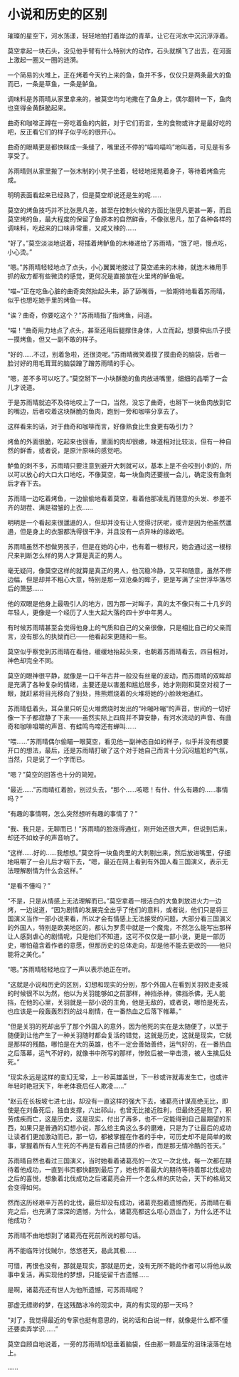 # 小说和历史的区别

璀璨的星空下，河水荡漾，轻轻地拍打着岸边的青草，让它在河水中沉沉浮浮着。

莫空拿起一块石头，没见他手臂有什么特别大的动作，石头就横飞了出去，在河面上激起一圈又一圈的涟漪。

一个简易的火堆上，正在烤着今天钓上来的鱼，鱼并不多，仅仅只是两条最大的鱼而已，一条是草鱼，一条是鲈鱼。

调味料是苏雨晴从家里拿来的，被莫空均匀地撒在了鱼身上，偶尔翻转一下，鱼肉也变得金黄酥脆起来。

曲奇和咖啡正蹲在一旁吃着鱼的内脏，对于它们而言，生的食物或许才是最好吃的吧，反正看它们的样子似乎吃的很开心。

曲奇的眼睛更是都快眯成一条缝了，嘴里还不停的“喵呜喵呜”地叫着，可见是有多享受了。

苏雨晴则从家里搬了一张木制的小凳子坐着，轻轻地摇晃着身子，等待着烤鱼完成。

明明表面看起来已经熟了，但是莫空却说还是生的呢……

莫空的烤鱼技巧并不比张思凡差，甚至在控制火候的方面比张思凡更甚一筹，而且莫空烤的鱼，最大程度的保留了鱼原本的自然鲜香，不像张思凡，加了各种各样的调味料，吃起来的口味非常重，又咸又辣的……

“好了。”莫空淡淡地说着，将插着烤鲈鱼的木棒递给了苏雨晴，“饿了吧，慢点吃，小心烫。”

“嗯。”苏雨晴轻轻地点了点头，小心翼翼地接过了莫空递来的木棒，就连木棒用手抓的敌方都有些微烫的感觉，更何况是直接放在火里烤的鲈鱼呢。

“喵~”正在吃鱼心脏的曲奇突然抬起头来，舔了舔嘴唇，一脸期待地看着苏雨晴，似乎也想吃她手里的烤鱼一样。

“诶？曲奇，你要吃这个？”苏雨晴指了指烤鱼，问道。

“喵！”曲奇用力地点了点头，甚至还用后腿撑住身体，人立而起，想要伸出爪子摸一摸烤鱼，但又一副不敢的样子。

“好的……不过，别着急啦，还很烫呢。”苏雨晴微笑着摸了摸曲奇的脑袋，后者一脸讨好的用毛茸茸的脑袋蹭了蹭苏雨晴的手心。

“嗯，差不多可以吃了。”莫空掰下一小块酥脆的鱼肉放进嘴里，细细的品嚼了一会儿才说道。

于是苏雨晴就迫不及待地咬上了一口，当然，没忘了曲奇，也掰下一块鱼肉放到它的嘴边，后者咬着这块酥脆的鱼肉，跑到一旁和咖啡分享去了。

这样看来的话，对于曲奇和咖啡而言，好像熟食比生食更有吸引力？

烤鱼的外面很脆，吃起来也很香，里面的肉却很嫩，味道相对比较淡，但有一种自然的鲜香，或者说，是原汁原味的感觉吧。

鲈鱼的刺不多，苏雨晴只要注意到避开大刺就可以，基本上是不会咬到小刺的，所以可以放心的大口大口地吃，不像莫空，每一块鱼肉还要抿一会儿，确定没有鱼刺后才吞下去。

苏雨晴一边吃着烤鱼，一边偷偷地看着莫空，看着他那凌乱而随意的头发、参差不齐的胡茬、满是褶皱的上衣……

明明是一个看起来很邋遢的人，但却并没有让人觉得讨厌呢，或许是因为他虽然邋遢，但是身上的衣服都洗得很干净，并且没有一点异味的缘故吧。

苏雨晴虽然不想做男孩子，但是在她的心中，也有着一根标尺，她会通过这一根标尺来判断怎么样的男人才算是真正的男人。

毫无疑问，像莫空这样的就算是真正的男人，他沉稳冷静，又平和随意，虽然不修边幅，但是却并不粗心大意，特别是那一双沧桑的眸子，更是写满了尘世浮华落尽后的萧瑟……

他的双眼是他身上最吸引人的地方，因为那一对眸子，真的太不像只有二十几岁的年轻人，更像是一个经历了人生大起大落的四十岁中年男人。

有时候苏雨晴甚至会觉得他身上的气质和自己的父亲很像，只是相比自己的父亲而言，没有那么的执拗而已——他看起来更随和一些。

莫空似乎察觉到苏雨晴在看他，缓缓地抬起头来，也朝着苏雨晴看去，四目相对，神色却完全不同。

莫空的眼神很平静，就像是一口千年古井一般没有丝毫的波动，而苏雨晴的双眸却是充满了各种复杂的情绪，主要还是以害羞和尴尬居多，她才刚刚和莫空对视了一眼，就赶紧将目光移向了别处，熊熊燃烧着的火堆将她的小脸映地通红。

苏雨晴低着头，耳朵里只听见火堆燃烧时发出的“咔嘣咔嘣”的声音，世间的一切好像一下子都寂静了下来——虽然实际上四周并不算安静，有河水流动的声音、有曲奇和咖啡咀嚼的声音、有蛙鸣鸟啼还有蝉叫……

“喂……”苏雨晴偶尔偷瞄一眼莫空，看见他一副神态自如的样子，似乎并没有想要开口的想法，最后，还是苏雨晴打破了这个对于她自己而言十分沉闷尴尬的气氛，当然，只是说了一个字而已。

“嗯？”莫空的回答也十分的简短。

“最近……”苏雨晴红着脸，别过头去，“那个……咳嗯！有什、什么有趣的……事情吗？”

“有趣的事情啊，怎么突然想听有趣的事情了？”

“我、我只是，无聊而已！”苏雨晴的脸涨得通红，刚开始还很大声，但说到后来，却还不如蚊子的声音响了。

“这样……好的……我想想。”莫空将一块鱼肉里的大刺剔出来，然后放进嘴里，仔细地咀嚼了一会儿后才咽下去，“嗯，最近在网上看到有外国人看三国演义，表示无法理解剧情为什么会这样。”

“是看不懂吗？”

“不是，只是从情感上无法理解而已。”莫空拿着一根洁白的大鱼刺放进火力一边烤，一边说道，“因为剧情的发展完全出乎了他们的意料，或者说，他们只是将三国演义当作一部小说来看，所以才会有情感上无法接受的问题，大部分看三国演义的外国人，特别是欧美地区的，都认为罗贯中就是一个魔鬼，不然怎么能写出那样让人感到虐心的剧情呢，只是他们不知道，这可不仅仅是一部小说，更是一部历史，哪怕蕴含着作者的意愿，但那历史的总体走向，却是他不能去更改的——他只能将之美化。”

“嗯。”苏雨晴轻轻地应了一声以表示她正在听。

“这就是小说和历史的区别，幻想和现实的分别，那个外国人在看到关羽败走麦城的时候很不以为然，他以为关羽能够如之前那样，神挡杀神，佛挡杀佛，无人能挡，在他的心里，关羽就是一部小说的主角，他是无敌的，或者说，哪怕是死去，也应该是一段轰轰烈烈的战斗剧情，在一番热血之后落下帷幕。”

“但是关羽的死却出乎了那个外国人的意外，因为他死的实在是太随便了，以至于随便到让他产生了一种关羽随时都会复活的错觉，这就是历史，这就是现实，它就是那样的残酷，哪怕是在大的英雄，也不一定会善始善终，运气好的，在一番热血之后落幕，运气不好的，就像书中所写的那样，惨败后被一举击溃，被人生擒后处死。”

“现实永远是这样的变幻无常，上一秒英雄盖世，下一秒或许就毒发生亡，也或许年轻时艳冠天下，年老体衰后任人欺凌……”

“赵云在长板坡七进七出，却没有一直这样的强大下去，诸葛亮计谋高绝无比，即使是在刘备死后，独自支撑，六出祁山，也曾无比接近胜利，但最终还是败了，积劳成疾而亡，这是历史，这是现实，付出了再多，也不一定能得到自己最期望的东西，如果只是普通的幻想小说，那么给主角这么多的磨难，只是为了让最后的成功让读者们更加激动而已，那一切，都被掌握在作者的手中，可历史却不是简单的故事，掌握着所有人生死的不再是有着自己情感的作者，而是那无情冷酷的苍天。”

苏雨晴自然也看过三国演义，当时她看着诸葛亮的一次又一次北伐，每一次都在期待着他成功，一直到书页都快翻到最后了，她也怀着最大的期待等待着那北伐成功之后的喜悦，想象着北伐成功之后诸葛亮会开一个怎么样的庆功会，天下的格局又会变得如何。

然而这历经艰辛万苦的北伐，最后却没有成功，诸葛亮抱着遗憾而死，苏雨晴在看完之后，也充满了深深的遗憾，为什么，诸葛亮都这么呕心沥血了，为什么还不让他成功？

苏雨晴不由地想到了诸葛亮在死前所说的那句话。

再不能临阵讨伐贼尔，悠悠苍天，曷此其极……

可惜，再恨也没有，那就是现实，那就是历史，没有无所不能的作者可以将他从故事中复活，再实现他的梦想，只能徒留千古遗憾……

是啊，诸葛亮还有世人为他所遗憾，可苏雨晴呢？

那虚无缥缈的梦，在这残酷冰冷的现实中，真的有实现的那一天吗？

“对了，我觉得最近的专家也挺有意思的，说的话和白说一样，就像是什么都不懂还要卖弄学识……”

莫空自顾自地说着，一旁的苏雨晴却低垂着脑袋，任由那一颗晶莹的泪珠滚落在地上。

……
